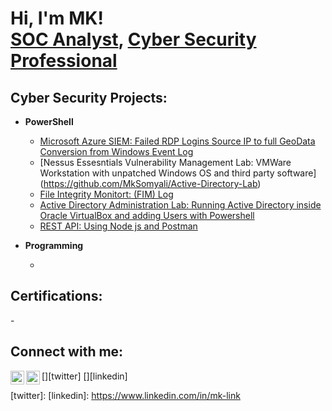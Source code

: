 <h1>Hi, I'm MK! <br/><a href="https://github.com/MkSomyali">SOC Analyst</a>, <a href="https://www.linkedin.com/in/mk-link">Cyber Security Professional</a>

<h2>Cyber Security Projects:</h2>
  
- <b>PowerShell</b> 
  
  - [Microsoft Azure SIEM: Failed RDP Logins Source IP to full GeoData Conversion from Windows Event Log](https://github.com/MkSomyali/Azure-SIEM)
  - [Nessus Essesntials Vulnerability Management Lab: VMWare Workstation with unpatched Windows OS and third party software]   (https://github.com/MkSomyali/Active-Directory-Lab)
  - [File Integrity Monitort: (FIM) Log](https://github.com/MkSomyali/File-Integrity-Monitor)
  - [Active Directory Administration Lab: Running Active Directory inside Oracle VirtualBox and adding Users with Powershell](https://github.com/MkSomyali/Active-Directory-Lab)
  - [REST API: Using Node js and Postman](https://github.com/MkSomyali/REST-API-Experiment)
  
- <b>Programming</b>
  
  -
  
<h2>Certifications:</h2>
  - 

<h2>Connect with me:</h2>

[<img align="left" alt="MkSomyali | Twitter" width="22px" src="https://cdn.jsdelivr.net/npm/simple-icons@v3/icons/twitter.svg" />][twitter]
[<img align="left" alt="MkSomyali | LinkedIn" width="22px" src="https://cdn.jsdelivr.net/npm/simple-icons@v3/icons/linkedin.svg" />][linkedin]

[twitter]:
[linkedin]: https://www.linkedin.com/in/mk-link

<!--
**joshmadakor1/joshmadakor1** is a ✨ _special_ ✨ repository because its `README.md` (this file) appears on your GitHub profile.

Here are some ideas to get you started:

- 🔭 I’m currently working on ...
- 🌱 I’m currently learning ...
- 👯 I’m looking to collaborate on ...
- 🤔 I’m looking for help with ...
- 💬 Ask me about ...
- 📫 How to reach me: ...
- 😄 Pronouns: ...
- ⚡ Fun fact: ...
-->
